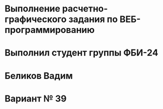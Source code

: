 # Выполнение расчетно-графического задания по ВЕБ-программированию

# Выполнил студент группы ФБИ-24

# Беликов Вадим

# Вариант № 39